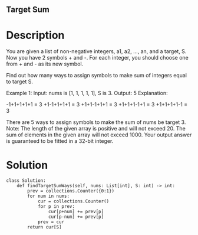 Target Sum
---

# Description
You are given a list of non-negative integers, a1, a2, ..., an, and a target, S. Now you have 2 symbols + and -. For each integer, you should choose one from + and - as its new symbol.

Find out how many ways to assign symbols to make sum of integers equal to target S.

Example 1:
Input: nums is [1, 1, 1, 1, 1], S is 3. 
Output: 5
Explanation: 

-1+1+1+1+1 = 3
+1-1+1+1+1 = 3
+1+1-1+1+1 = 3
+1+1+1-1+1 = 3
+1+1+1+1-1 = 3

There are 5 ways to assign symbols to make the sum of nums be target 3.
Note:
The length of the given array is positive and will not exceed 20.
The sum of elements in the given array will not exceed 1000.
Your output answer is guaranteed to be fitted in a 32-bit integer.

# Solution
```python3
class Solution:
    def findTargetSumWays(self, nums: List[int], S: int) -> int:
        prev = collections.Counter({0:1})
        for num in nums:
            cur = collections.Counter()
            for p in prev:
                cur[p+num] += prev[p]
                cur[p-num] += prev[p]
            prev = cur
        return cur[S]
```
